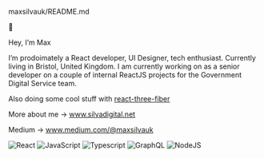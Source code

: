  maxsilvauk/README.md
 
👾

Hey, I’m Max

I’m prodoimately a React developer, UI Designer, tech enthusiast. Currently living in Bristol, United Kingdom. I am currently working on as a senior developer on a couple of internal ReactJS projects for the Government Digital Service team.

Also doing some cool stuff with [react-three-fiber](https://docs.pmnd.rs/react-three-fiber/getting-started/examples)

More about me → www.silvadigital.net

Medium  → www.medium.com/@maxsilvauk

![React](https://camo.githubusercontent.com/3e00ad0ca29bdc37611d4eadc6003e0616b5bdce80050f5750bcbe4ae8353f97/68747470733a2f2f696d672e736869656c64732e696f2f62616467652f52656163742d3435623864383f6c6f676f3d7265616374)
![JavaScript](https://camo.githubusercontent.com/e243feaafff6cbc99ce869b41494757ce6f39573ca8eea19aa214e33a5210bd9/68747470733a2f2f696d672e736869656c64732e696f2f62616467652f2d6a6176617363726970742d3030303f6c6f676f3d6a617661736372697074266c6f676f436f6c6f723d79656c6c6f77)
![Typescript](https://camo.githubusercontent.com/d3896f28f8880841fbfd447e4c6e846332f7d884daa77c5b5fa043850f8dc039/68747470733a2f2f696d672e736869656c64732e696f2f62616467652f2d547970655363726970742d3030374143433f6c6f676f3d74797065736372697074266c6f676f436f6c6f723d7768697465)
![GraphQL](https://camo.githubusercontent.com/8893cd6e8368fe9b5e3e309322017893fa38d2280e975635a464b795a322beb4/68747470733a2f2f696d672e736869656c64732e696f2f62616467652f2d4772617068516c2d4531303039383f6c6f676f3d6772617068716c266c6f676f436f6c6f723d7768697465)
![NodeJS](https://camo.githubusercontent.com/a8e9e2bc7778a1ba770b9b45309999e020885f50784cbaff6f612c9d323434f5/68747470733a2f2f696d672e736869656c64732e696f2f62616467652f2d4e6f64656a732d3433383533643f6c6f676f3d4e6f64652e6a73266c6f676f436f6c6f723d7768697465)
